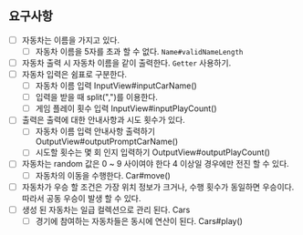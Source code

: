 ## 요구사항
- [ ] 자동차는 이름을 가지고 있다.
    - [ ] 자동차 이름을 5자를 초과 할 수 없다. `Name#validNameLength`
- [ ] 자동차 출력 시 자동차 이름을 같이 출력한다. `Getter` 사용하기.
- [ ] 자동차 입력은 쉼표로 구분한다.
  - [ ] 자동차 이름 입력 InputView#inputCarName()
  - [ ] 입력을 받을 때 split(",")를 이용한다.
  - [ ] 게임 플레이 횟수 입력 InputView#inputPlayCount()
- [ ] 출력은 출력에 대한 안내사항과 시도 횟수가 있다.
  - [ ] 자동차 이름 입력 안내사항 출력하기 OutputView#outputPromptCarName()
  - [ ] 시도할 횟수는 몇 회 인지 입력하기 OutputView#outputPlayCount()
- [ ] 자동차는 random 값은 0 ~ 9 사이여야 한다 4 이상일 경우에만 전진 할 수 있다.
  - [ ] 자동차의 이동을 수행한다. Car#move()
- [ ] 자동차가 우승 할 조건은 가장 위치 정보가 크거나, 수행 횟수가 동일하면 우승이다. 따라서 공동 우승이 발생 할 수 있다.
- [ ] 생성 된 자동차는 일급 컬렉션으로 관리 된다. Cars
  - [ ] 경기에 참여하는 자동차들은 동시에 연산이 된다. Cars#play()